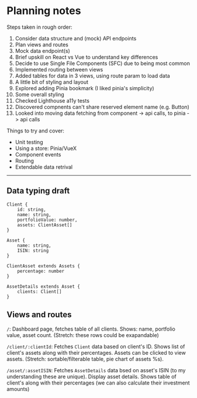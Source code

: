 # Planning notes

Steps taken in rough order:

1. Consider data structure and (mock) API endpoints
2. Plan views and routes
3. Mock data endpoint(s)
4. Brief upskill on React vs Vue to understand key differences
5. Decide to use Single File Components (SFC) due to being most common
6. Implemented routing between views
7. Added tables for data in 3 views, using route param to load data
8. A little bit of styling and layout
9. Explored adding Pinia bookmark (I liked pinia's simplicity)
10. Some overall styling
11. Checked Lighthouse a11y tests
12. Discovered compnents can't share reserved element name (e.g. Button)
13. Looked into moving data fetching from component -> api calls, to pinia -> api calls

Things to try and cover:

- Unit testing
- Using a store: Pinia/VueX
- Component events
- Routing
- Extendable data retrival

---

## Data typing draft

```
Client {
    id: string,
    name: string,
    portfolioValue: number,
    assets: ClientAsset[]
}

Asset {
    name: string,
    ISIN: string
}

ClientAsset extends Assets {
    percentage: number
}

AssetDetails extends Asset {
    clients: Client[]
}
```

## Views and routes

`/`: Dashboard page, fetches table of all clients. Shows: name, portfolio value, asset count. (Stretch: these rows could be exapandable)

`/client/:clientId`: Fetches `Client` data based on client's ID. Shows list of client's assets along with their percentages. Assets can be clicked to view assets. (Stretch: sortable/filterable table, pie chart of assets %s).

`/asset/:assetISIN`: Fetches `AssetDetails` data bsed on asset's ISIN (to my understanding these are unique). Display asset details. Shows table of client's along with their percentages (we can also calculate their investment amounts)
